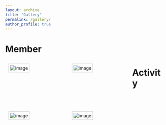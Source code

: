```yaml
---
layout: archive
title: "Gallery"
permalink: /gallery/
author_profile: true
---
```

<style type="text/css">
.gallery {
	list-style: none;
	margin: 0;
	padding: 0;
}
.gallery li {
	margin: 10px;
	padding: 0;
	float: left;
	position: relative;
	width: 180px;
	height: 130px;
}
.gallery img {
	background: #fff;
	border: solid 1px #ccc;
	padding: 4px;
}
.gallery span {
	width: 77px;
	height: 27px;
	display: block;
	position: absolute;
	top: -12px;
	left: 50px;
	background: url(images/tape.png) no-repeat;
}
.gallery a {
	text-decoration: none;
}
</style>

# Member

<ul class="gallery">
	<li><a href="#"><span></span><img src="/images/Myphoto.jpg" alt="image" /></a></li>
	<li><a href="#"><span></span><img src="/images/bio-photo.jpg" alt="image" /></a></li>
	<li><a href="#"><span></span><img src="/images/foo-bar-identity.jpg" alt="image" /></a></li>
	<li><a href="#"><span></span><img src="/images/Myphoto.jpg" alt="image" /></a></li>
</ul>

# Activity


